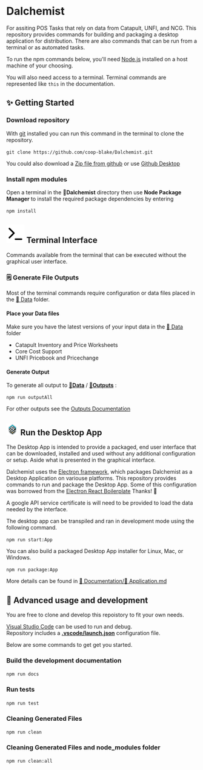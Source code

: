 # Dalchemist

For assiting POS Tasks that rely on data from Catapult, UNFI, and NCG. This repository provides commands for building and packaging a desktop application for distribution. There are also commands that can be run from a terminal or as automated tasks.

To run the npm commands below, you'll need [Node.js](https://nodejs.org/en/download/) installed on a host machine of your choosing.

You will also need access to a terminal. Terminal commands are represented like `this` in the documentation.

## ✨ Getting Started

### Download repository

With [git](https://git-scm.com/downloads) installed you can run this command in the terminal to clone the repository.

`git clone https://github.com/coop-blake/Dalchemist.git`

You could also download a [Zip file from github](https://github.com/coop-blake/Dalchemist/archive/refs/heads/main.zip) or use [Github Desktop](https://desktop.github.com/)

### Install npm modules

Open a terminal in the 📁**Dalchemist** directory then use **Node Package Manager** to install the required package dependencies by entering

`npm install`

## ![Icon](./Documentation/resources/terminal.svg) Terminal Interface

Commands available from the terminal that can be executed without the graphical user interface.

### 🗒️ Generate File Outputs

Most of the terminal commands require configuration or data files placed in the [📁 Data](./Data) folder.

#### Place your Data files

Make sure you have the latest versions of your input data in the [📁 Data](./Data/Readme.md) folder

- Catapult Inventory and Price Worksheets
- Core Cost Support
- UNFI Pricebook and Pricechange

#### Generate Output

To generate all output to [**📁Data**](./Data) / [**📁Outputs**](./Data/Outputs) :

`npm run outputAll`

For other outputs see the [Outputs Documentation](./Documentation/Outputs.md)

## ![Icon](./icon/icon32.png) Run the Desktop App

The Desktop App is intended to provide a packaged, end user interface that can be downloaded, installed and used without any additional configuration or setup. Aside what is presented in the graphical interface.

Dalchemist uses the [Electron framework](https://www.electronjs.org/), which packages Dalchemist as a Desktop Application on variouse platforms. This repository provides commands to run and package the Desktop App. Some of this configuration was borrowed from the [Electron React Boilerplate](https://electron-react-boilerplate.js.org/) Thanks! 🙏

A google API service certificate is will need to be provided to load the data needed by the interface.

The desktop app can be transpiled and ran in development mode using the following command.

`npm run start:App`

You can also build a packaged Desktop App installer for Linux, Mac, or Windows.

`npm run package:App`

More details can be found in [📁 Documentation/](./Documentation)[📝 Application.md](./Documentation/Application.md)

## 🌟 Advanced usage and development

You are free to clone and develop this repoistory to fit your own needs.

[Visual Studio Code](https://code.visualstudio.com/Download) can be used to run and debug.  
Repository includes a [**.vscode/launch.json**](./.vscode/launch.json) configuration file.

Below are some commands to get get you started.

### Build the development documentation

`npm run docs`

### Run tests

`npm run test`

### Cleaning Generated Files

`npm run clean`

### Cleaning Generated Files and node_modules folder

`npm run clean:all`
